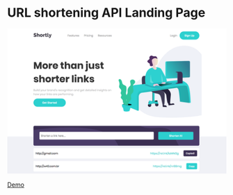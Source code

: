 # URL shortening API Landing Page

![Demo](./public/demo-shorten-api.png)

[Demo](https://carolinavero.now.sh/)
